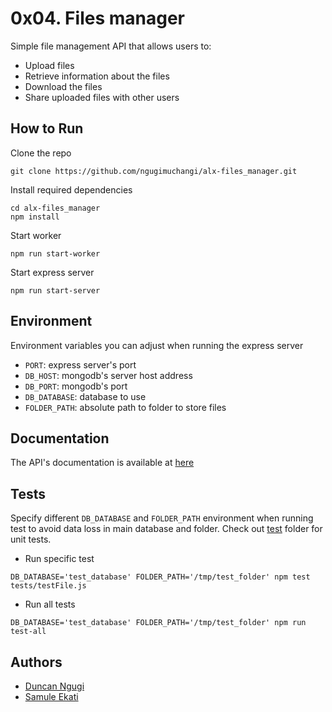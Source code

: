 # 0x04. Files manager
Simple file management API that allows users to:
- Upload files
- Retrieve information about the files
- Download the files
- Share uploaded files with other users

## How to Run
Clone the repo
```
git clone https://github.com/ngugimuchangi/alx-files_manager.git
```

Install required dependencies
```
cd alx-files_manager
npm install
```

Start worker
```
npm run start-worker
```

Start express server
```
npm run start-server
```

## Environment
Environment variables you can adjust when running the express server
- `PORT`: express server's port
- `DB_HOST`: mongodb's server host address
- `DB_PORT`: mongodb's port
- `DB_DATABASE`: database to use
- `FOLDER_PATH`: absolute path to folder to store files

## Documentation
The API's documentation is available at [here](./documentation)

## Tests
Specify different `DB_DATABASE` and `FOLDER_PATH` environment when running test to avoid data loss in main database and folder. Check out [test](tests/) folder for unit tests.
- Run specific test
```
DB_DATABASE='test_database' FOLDER_PATH='/tmp/test_folder' npm test tests/testFile.js
```
- Run all tests
```
DB_DATABASE='test_database' FOLDER_PATH='/tmp/test_folder' npm run test-all
```
## Authors
- [Duncan Ngugi](https://github.com/ngugimuchangi)
- [Samule Ekati](https://github.com/Samuthe)
